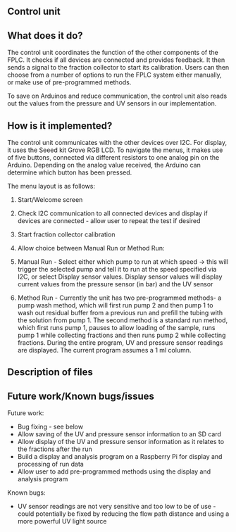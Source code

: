 ## Control unit

## What does it do?
The control unit coordinates the function of the other components of the FPLC. It checks if all devices are connected and provides feedback. It then sends a signal to the fraction collector to start its calibration. Users can then choose from a number of options to run the FPLC system either manually, or make use of pre-programmed methods.

To save on Arduinos and reduce communication, the control unit also reads out the values from the pressure and UV sensors in our implementation. 

## How is it implemented?
The control unit communicates with the other devices over I2C. For display, it uses the Seeed kit Grove RGB LCD. To navigate the menus, it makes use of five buttons, connected via different resistors to one analog pin on the Arduino. Depending on the analog value received, the Arduino can determine which button has been pressed.

The menu layout is as follows:
1) Start/Welcome screen
2) Check I2C communication to all connected devices and display if devices are connected - allow user to repeat the test if desired
3) Start fraction collector calibration
4) Allow choice between Manual Run or Method Run:

5) Manual Run - Select either which pump to run at which speed -> this will trigger the selected pump and tell it to run at the speed specified via I2C, or select Display sensor values. Display sensor values will display current values from the pressure sensor (in bar) and the UV sensor

6) Method Run - Currently the unit has two pre-programmed methods- a pump wash method, which will first run pump 2 and then pump 1 to wash out residual buffer from a previous run and prefill the tubing with the solution from pump 1. The second method is a standard run method, which first runs pump 1, pauses to allow loading of the sample, runs pump 1 while collecting fractions and then runs pump 2 while collecting fractions. During the entire program, UV and pressure sensor readings are displayed. The current program assumes a 1 ml column.

## Description of files

## Future work/Known bugs/issues

Future work:
- Bug fixing - see below
- Allow saving of the UV and pressure sensor information to an SD card
- Allow display of the UV and pressure sensor information as it relates to the fractions after the run
- Build a display and analysis program on a Raspberry Pi for display and processing of run data
- Allow user to add pre-programmed methods using the display and analysis program

Known bugs:
- UV sensor readings are not very sensitive and too low to be of use - could potentially be fixed by reducing the flow path distance and using a more powerful UV light source
